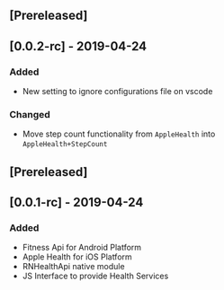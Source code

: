 ## [Prereleased]

## [0.0.2-rc] - 2019-04-24

### Added

- New setting to ignore configurations file on vscode

### Changed

- Move step count functionality from `AppleHealth` into `AppleHealth+StepCount`

## [Prereleased]

## [0.0.1-rc] - 2019-04-24

### Added

- Fitness Api for Android Platform
- Apple Health for iOS Platform
- RNHealthApi native module
- JS Interface to provide Health Services